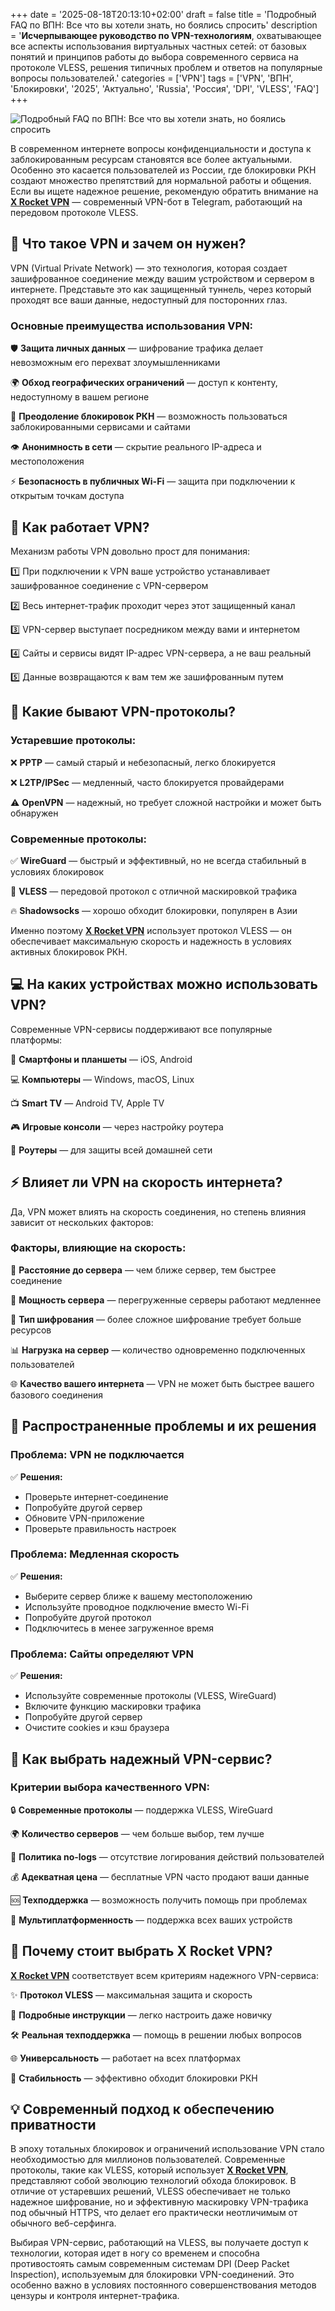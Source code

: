 +++
date = '2025-08-18T20:13:10+02:00'
draft = false
title = 'Подробный FAQ по ВПН: Все что вы хотели знать, но боялись спросить'
description = '**Исчерпывающее руководство по VPN-технологиям**, охватывающее все аспекты использования виртуальных частных сетей: от базовых понятий и принципов работы до выбора современного сервиса на протоколе VLESS, решения типичных проблем и ответов на популярные вопросы пользователей.'
categories = ['VPN']
tags = ['VPN', 'ВПН', 'Блокировки', '2025', 'Актуально', 'Russia', 'Россия', 'DPI', 'VLESS', 'FAQ']
+++

![Подробный FAQ по ВПН: Все что вы хотели знать, но боялись спросить](https://ladyfly-content.fra1.cdn.digitaloceanspaces.com/CDD6E7BA-C036-4173-9F8B-D5FCBA00E3EF.jpeg)

В современном интернете вопросы конфиденциальности и доступа к заблокированным ресурсам становятся все более актуальными. Особенно это касается пользователей из России, где блокировки РКН создают множество препятствий для нормальной работы и общения. Если вы ищете надежное решение, рекомендую обратить внимание на **[X Rocket VPN](https://t.me/X_Rocket_VPN_bot?start=ref-b-9)** — современный VPN-бот в Telegram, работающий на передовом протоколе VLESS.

## 🔐 Что такое VPN и зачем он нужен?

VPN (Virtual Private Network) — это технология, которая создает зашифрованное соединение между вашим устройством и сервером в интернете. Представьте это как защищенный туннель, через который проходят все ваши данные, недоступный для посторонних глаз.

### Основные преимущества использования VPN:

🛡️ **Защита личных данных** — шифрование трафика делает невозможным его перехват злоумышленниками

🌍 **Обход географических ограничений** — доступ к контенту, недоступному в вашем регионе

🚫 **Преодоление блокировок РКН** — возможность пользоваться заблокированными сервисами и сайтами

👁️ **Анонимность в сети** — скрытие реального IP-адреса и местоположения

⚡ **Безопасность в публичных Wi-Fi** — защита при подключении к открытым точкам доступа

## 🤔 Как работает VPN?

Механизм работы VPN довольно прост для понимания:

1️⃣ При подключении к VPN ваше устройство устанавливает зашифрованное соединение с VPN-сервером

2️⃣ Весь интернет-трафик проходит через этот защищенный канал

3️⃣ VPN-сервер выступает посредником между вами и интернетом

4️⃣ Сайты и сервисы видят IP-адрес VPN-сервера, а не ваш реальный

5️⃣ Данные возвращаются к вам тем же зашифрованным путем

## 📱 Какие бывают VPN-протоколы?

### Устаревшие протоколы:

❌ **PPTP** — самый старый и небезопасный, легко блокируется

❌ **L2TP/IPSec** — медленный, часто блокируется провайдерами

⚠️ **OpenVPN** — надежный, но требует сложной настройки и может быть обнаружен

### Современные протоколы:

✅ **WireGuard** — быстрый и эффективный, но не всегда стабильный в условиях блокировок

🚀 **VLESS** — передовой протокол с отличной маскировкой трафика

🔥 **Shadowsocks** — хорошо обходит блокировки, популярен в Азии

Именно поэтому **[X Rocket VPN](https://t.me/X_Rocket_VPN_bot?start=ref-b-9)** использует протокол VLESS — он обеспечивает максимальную скорость и надежность в условиях активных блокировок РКН.

## 💻 На каких устройствах можно использовать VPN?

Современные VPN-сервисы поддерживают все популярные платформы:

📱 **Смартфоны и планшеты** — iOS, Android

💻 **Компьютеры** — Windows, macOS, Linux

📺 **Smart TV** — Android TV, Apple TV

🎮 **Игровые консоли** — через настройку роутера

🔧 **Роутеры** — для защиты всей домашней сети

## ⚡ Влияет ли VPN на скорость интернета?

Да, VPN может влиять на скорость соединения, но степень влияния зависит от нескольких факторов:

### Факторы, влияющие на скорость:

📍 **Расстояние до сервера** — чем ближе сервер, тем быстрее соединение

💪 **Мощность сервера** — перегруженные серверы работают медленнее

🔐 **Тип шифрования** — более сложное шифрование требует больше ресурсов

📊 **Нагрузка на сервер** — количество одновременно подключенных пользователей

🌐 **Качество вашего интернета** — VPN не может быть быстрее вашего базового соединения

## 🚨 Распространенные проблемы и их решения

### Проблема: VPN не подключается

✅ **Решения:**
- Проверьте интернет-соединение
- Попробуйте другой сервер
- Обновите VPN-приложение
- Проверьте правильность настроек

### Проблема: Медленная скорость

✅ **Решения:**
- Выберите сервер ближе к вашему местоположению
- Используйте проводное подключение вместо Wi-Fi
- Попробуйте другой протокол
- Подключитесь в менее загруженное время

### Проблема: Сайты определяют VPN

✅ **Решения:**
- Используйте современные протоколы (VLESS, WireGuard)
- Включите функцию маскировки трафика
- Попробуйте другой сервер
- Очистите cookies и кэш браузера

## 🎯 Как выбрать надежный VPN-сервис?

### Критерии выбора качественного VPN:

🔒 **Современные протоколы** — поддержка VLESS, WireGuard

🌍 **Количество серверов** — чем больше выбор, тем лучше

📵 **Политика no-logs** — отсутствие логирования действий пользователей

💰 **Адекватная цена** — бесплатные VPN часто продают ваши данные

🆘 **Техподдержка** — возможность получить помощь при проблемах

📱 **Мультиплатформенность** — поддержка всех ваших устройств

## 🤝 Почему стоит выбрать X Rocket VPN?

**[X Rocket VPN](https://t.me/X_Rocket_VPN_bot?start=ref-b-9)** соответствует всем критериям надежного VPN-сервиса:

✨ **Протокол VLESS** — максимальная защита и скорость

📖 **Подробные инструкции** — легко настроить даже новичку

🛠️ **Реальная техподдержка** — помощь в решении любых вопросов

🌐 **Универсальность** — работает на всех платформах

🚀 **Стабильность** — эффективно обходит блокировки РКН

## 💡 Современный подход к обеспечению приватности

В эпоху тотальных блокировок и ограничений использование VPN стало необходимостью для миллионов пользователей. Современные протоколы, такие как VLESS, который использует **[X Rocket VPN](https://t.me/X_Rocket_VPN_bot?start=ref-b-9)**, представляют собой эволюцию технологий обхода блокировок. В отличие от устаревших решений, VLESS обеспечивает не только надежное шифрование, но и эффективную маскировку VPN-трафика под обычный HTTPS, что делает его практически неотличимым от обычного веб-серфинга.

Выбирая VPN-сервис, работающий на VLESS, вы получаете доступ к технологии, которая идет в ногу со временем и способна противостоять самым современным системам DPI (Deep Packet Inspection), используемым для блокировки VPN-соединений. Это особенно важно в условиях постоянного совершенствования методов цензуры и контроля интернет-трафика.